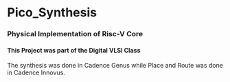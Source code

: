 # Pico_Synthesis
### Physical Implementation of Risc-V Core
#### This Project was part of the Digital VLSI Class

The synthesis was done in Cadence Genus while Place and Route was done in Cadence Innovus.

